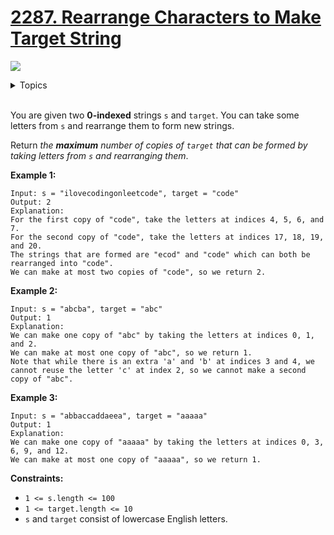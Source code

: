 # [2287. Rearrange Characters to Make Target String](https://leetcode.cn/problems/rearrange-characters-to-make-target-string/)

![](https://img.shields.io/badge/Difficulty-Easy-green.svg)

<details>
<summary>Topics</summary>

* [`Counting`](https://leetcode.com/tag/Counting/)
* [`String`](https://leetcode.com/tag/string/)
* [`Hash Table`](https://leetcode.com/tag/hash-table/)

</details>
<br />

You are given two **0-indexed** strings `s` and `target`. You can take some letters from `s` and rearrange them to form new strings.

Return *the **maximum** number of copies of `target` that can be formed by taking letters from `s` and rearranging them*.

**Example 1:**

    Input: s = "ilovecodingonleetcode", target = "code"
    Output: 2
    Explanation:
    For the first copy of "code", take the letters at indices 4, 5, 6, and 7.
    For the second copy of "code", take the letters at indices 17, 18, 19, and 20.
    The strings that are formed are "ecod" and "code" which can both be rearranged into "code".
    We can make at most two copies of "code", so we return 2.

**Example 2:**

    Input: s = "abcba", target = "abc"
    Output: 1
    Explanation:
    We can make one copy of "abc" by taking the letters at indices 0, 1, and 2.
    We can make at most one copy of "abc", so we return 1.
    Note that while there is an extra 'a' and 'b' at indices 3 and 4, we cannot reuse the letter 'c' at index 2, so we cannot make a second copy of "abc".

**Example 3:**

    Input: s = "abbaccaddaeea", target = "aaaaa"
    Output: 1
    Explanation:
    We can make one copy of "aaaaa" by taking the letters at indices 0, 3, 6, 9, and 12.
    We can make at most one copy of "aaaaa", so we return 1.

**Constraints:**

 + `1 <= s.length <= 100`
 + `1 <= target.length <= 10`
 + `s` and `target` consist of lowercase English letters.

